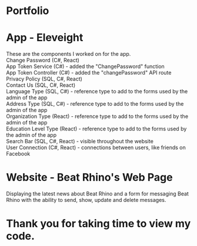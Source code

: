 # Portfolio

# App - Eleveight
These are the components I worked on for the app. <br>
Change Password (C#, React) <br>
App Token Service (C#) - added the "ChangePassword" function<br>
App Token Controller (C#) - added the "changePassword" API route<br>
Privacy Policy (SQL, C#, React)<br>
Contact Us (SQL, C#, React)<br>
Language Type (SQL, C#) - reference type to add to the forms used by the admin of the app<br>
Address Type (SQL, C#) - reference type to add to the forms used by the admin of the app<br>
Organization Type (React) - reference type to add to the forms used by the admin of the app<br>
Education Level Type (React) - reference type to add to the forms used by the admin of the app<br>
Search Bar (SQL, C#, React) - visible throughout the website<br>
User Connection (C#, React) - connections between users, like friends on Facebook<br>
# Website - Beat Rhino's Web Page
Displaying the latest news about Beat Rhino and a form for messaging Beat Rhino with the ability to send, show, update and delete messages.
# Thank you for taking time to view my code. 
